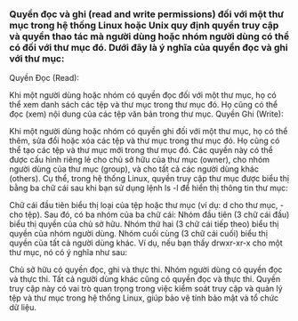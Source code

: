 ### Quyền đọc và ghi (read and write permissions) đối với một thư mục trong hệ thống Linux hoặc Unix quy định quyền truy cập và quyền thao tác mà người dùng hoặc nhóm người dùng có thể có đối với thư mục đó. Dưới đây là ý nghĩa của quyền đọc và ghi với thư mục:

Quyền Đọc (Read):

Khi một người dùng hoặc nhóm có quyền đọc đối với một thư mục, họ có thể xem danh sách các tệp và thư mục trong thư mục đó.
Họ cũng có thể đọc (xem) nội dung của các tệp văn bản trong thư mục.
Quyền Ghi (Write):

Khi một người dùng hoặc nhóm có quyền ghi đối với một thư mục, họ có thể thêm, sửa đổi hoặc xóa các tệp và thư mục trong thư mục đó.
Họ cũng có thể tạo các tệp và thư mục mới trong thư mục đó.
Các quyền này có thể được cấu hình riêng lẻ cho chủ sở hữu của thư mục (owner), cho nhóm người dùng của thư mục (group), và cho tất cả các người dùng khác (others). Cụ thể, trong hệ thống Linux, quyền truy cập thư mục được biểu thị bằng ba chữ cái sau khi bạn sử dụng lệnh ls -l để hiển thị thông tin thư mục:

Chữ cái đầu tiên biểu thị loại của tệp hoặc thư mục (ví dụ: d cho thư mục, - cho tệp).
Sau đó, có ba nhóm của ba chữ cái:
Nhóm đầu tiên (3 chữ cái đầu) biểu thị quyền của chủ sở hữu.
Nhóm thứ hai (3 chữ cái tiếp theo) biểu thị quyền của nhóm người dùng.
Nhóm cuối cùng (3 chữ cái cuối) biểu thị quyền của tất cả người dùng khác.
Ví dụ, nếu bạn thấy drwxr-xr-x cho một thư mục, nó có ý nghĩa như sau:

Chủ sở hữu có quyền đọc, ghi và thực thi.
Nhóm người dùng có quyền đọc và thực thi.
Tất cả người dùng khác cũng có quyền đọc và thực thi.
Quyền truy cập này có vai trò quan trọng trong việc kiểm soát truy cập và quản lý tệp và thư mục trong hệ thống Linux, giúp bảo vệ tính bảo mật và tổ chức dữ liệu.
